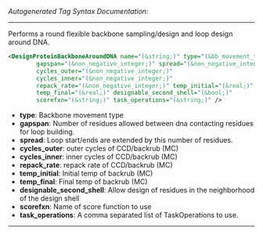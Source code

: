 <!-- THIS IS AN AUTOGENERATED FILE: Don't edit it directly, instead change the schema definition in the code itself. -->

_Autogenerated Tag Syntax Documentation:_

---
Performs a round flexible backbone sampling/design and loop design around DNA.

```xml
<DesignProteinBackboneAroundDNA name="(&string;)" type="(&bb_movement_types;)"
        gapspan="(&non_negative_integer;)" spread="(&non_negative_integer;)"
        cycles_outer="(&non_negative_integer;)"
        cycles_inner="(&non_negative_integer;)"
        repack_rate="(&non_negative_integer;)" temp_initial="(&real;)"
        temp_final="(&real;)" designable_second_shell="(&bool;)"
        scorefxn="(&string;)" task_operations="(&string;)" />
```

-   **type**: Backbone movement type
-   **gapspan**: Number of residues allowed between dna contacting residues for loop building.
-   **spread**: Loop start/ends are extended by this number of residues.
-   **cycles_outer**: outer cycles of CCD/backrub (MC)
-   **cycles_inner**: inner cycles of CCD/backrub (MC)
-   **repack_rate**: repack rate of CCD/backrub (MC)
-   **temp_initial**: Initial temp of backrub (MC)
-   **temp_final**: Final temp of backrub (MC)
-   **designable_second_shell**: Allow design of residues in the neighborhood of the design shell
-   **scorefxn**: Name of score function to use
-   **task_operations**: A comma separated list of TaskOperations to use.

---
